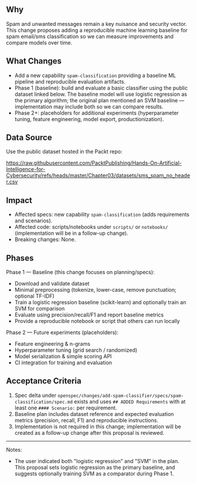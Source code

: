 ## Why

Spam and unwanted messages remain a key nuisance and security vector. This change proposes adding a reproducible machine learning baseline for spam email/sms classification so we can measure improvements and compare models over time.

## What Changes

- Add a new capability `spam-classification` providing a baseline ML pipeline and reproducible evaluation artifacts.
- Phase 1 (baseline): build and evaluate a basic classifier using the public dataset linked below. The baseline model will use logistic regression as the primary algorithm; the original plan mentioned an SVM baseline — implementation may include both so we can compare results.
- Phase 2+: placeholders for additional experiments (hyperparameter tuning, feature engineering, model export, productionization).

## Data Source

Use the public dataset hosted in the Packt repo:

https://raw.githubusercontent.com/PacktPublishing/Hands-On-Artificial-Intelligence-for-Cybersecurity/refs/heads/master/Chapter03/datasets/sms_spam_no_header.csv

## Impact

- Affected specs: new capability `spam-classification` (adds requirements and scenarios).
- Affected code: scripts/notebooks under `scripts/` or `notebooks/` (implementation will be in a follow-up change).
- Breaking changes: None.

## Phases

Phase 1 — Baseline (this change focuses on planning/specs):
- Download and validate dataset
- Minimal preprocessing (tokenize, lower-case, remove punctuation; optional TF-IDF)
- Train a logistic regression baseline (scikit-learn) and optionally train an SVM for comparison
- Evaluate using precision/recall/F1 and report baseline metrics
- Provide a reproducible notebook or script that others can run locally

Phase 2 — Future experiments (placeholders):
- Feature engineering & n-grams
- Hyperparameter tuning (grid search / randomized)
- Model serialization & simple scoring API
- CI integration for training and evaluation

## Acceptance Criteria

1. Spec delta under `openspec/changes/add-spam-classifier/specs/spam-classification/spec.md` exists and uses `## ADDED Requirements` with at least one `#### Scenario:` per requirement.
2. Baseline plan includes dataset reference and expected evaluation metrics (precision, recall, F1) and reproducible instructions.
3. Implementation is not required in this change; implementation will be created as a follow-up change after this proposal is reviewed.

---

Notes:
- The user indicated both "logistic regression" and "SVM" in the plan. This proposal sets logistic regression as the primary baseline, and suggests optionally training SVM as a comparator during Phase 1.
